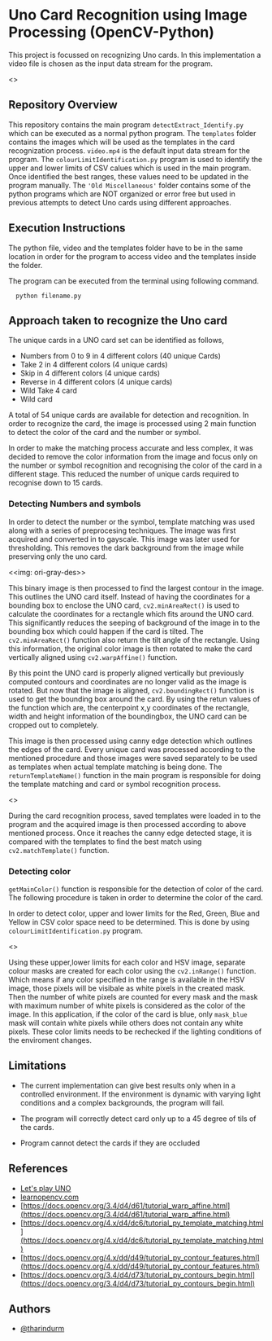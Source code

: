 
# Uno Card Recognition using Image Processing (OpenCV-Python)

This project is focussed on recognizing Uno cards. In this implementation a video file is chosen as the input data stream for the program.

<<Whole image>>

## Repository Overview
This repository contains the main program `detectExtract_Identify.py` which can be executed as a normal python program. The `templates` folder contains the images which will be used as the templates in the card recognization process. `video.mp4` is the default input data stream for the program. The `colourLimitIdentification.py` program is used to identify the upper and lower limits of CSV calues which is used in the main program. Once identified the best ranges, these values need to be updated in the program manually. The `'Old Miscellaneous'` folder contains some of the python programs which are NOT organized or error free but used in previous attempts to detect Uno cards using different approaches.

## Execution Instructions 
The python file, video and the templates folder have to be in the same location in order for the program to access video and the templates inside the folder.

 The program can be executed from the terminal using following command.
```shell
  python filename.py
```


## Approach taken to recognize the Uno card

The unique cards in a UNO card set can be identified as follows,

- Numbers from 0 to 9 in 4 different colors (40 unique Cards)
- Take 2 in 4 different colors (4 unique cards)
- Skip in 4 different colors (4 unique cards)
- Reverse in 4 different colors (4 unique cards)
- Wild Take 4 card
- Wild card

A total of 54 unique cards are available for detection and recognition. In order to recognize the card, the image is processed using 2 main function to detect the color of the card and the number or symbol. 

In order to make the matching process accurate and less complex, it was decided to remove the color information from the image and focus only on the number or symbol recognition and recognising the color of the card in a different stage. This reduced the number of unique cards required to recognise down to 15 cards.

### Detecting Numbers and symbols
In order to detect the number or the symbol, template matching was used along with a series of preprocesing techniques. The image was first acquired and converted in to gayscale. This image was later used for thresholding. This removes the dark background from the image while preserving only the uno card.

<<img: ori-gray-des>>

This binary image is then processed to find the largest contour in the image. This outlines the UNO card itself. Instead of having the coordinates for a bounding box to enclose the UNO card, `cv2.minAreaRect()` is used to calculate the  coordinates for a rectangle which fits around the UNO card. This significantly reduces the seeping of background of the image in to the bounding box which could happen if the card is tilted. The `cv2.minAreaRect()` function also return the tilt angle of the rectangle. Using this information, the original color image is then rotated to make the card vertically aligned using `cv2.warpAffine()` function.

By this point the UNO card is properly aligned vertically but previously computed contours and coordinates are no longer valid as the image is rotated. But now that the image is aligned, `cv2.boundingRect()` function is used to get the bounding box around the card. By using the retun values of the function which are, the centerpoint x,y coordinates of the rectangle, width and height information of the boundingbox, the UNO card can be cropped out to completely.

This image is then processed using canny edge detection which outlines the edges of the card. Every unique card was processed according to the mentioned procedure and those images were saved separately to be used as templates when actual template matching is being done. The `returnTemplateName()` function in the main program is responsible for doing the template matching and card or symbol recognition process.


<<Templates images>>


During the card recognition process, saved templates were loaded in to the program and the acquired image is then processed according to above mentioned process. Once it reaches the canny edge detected stage, it is compared with the templates to find the best match using `cv2.matchTemplate()` function.



### Detecting color
`getMainColor()` function is responsible for the detection of color of the card. The following procedure is taken in order to determine the color of the card.

In order to detect color, upper and lower limits for the Red, Green, Blue and Yellow in CSV color space need to be determined. This is done by using `colourLimitIdentification.py` program.

<<col limit image>>

Using these upper,lower limits for each color and HSV image, separate colour masks are created for each color using the `cv2.inRange()` function. Which means if any color specified in the range is available in the HSV image, those pixels will be visibale as white pixels in the created mask. Then the number of white pixels are counted for every mask and the mask with maximum number of white pixels is considered as the color of the image. In this application, if the color of the card is blue, only `mask_blue` mask will contain white pixels while others does not contain any white pixels. These color limits needs to be rechecked if the lighting conditions of the enviroment changes.


## Limitations
- The current implementation can give best results only when in a controlled environment. If the environment is dynamic with varying light conditions and a complex backgrounds, the program will fail.

- The program will correctly detect card only up to a 45 degree of tils of the cards.

- Program cannot detect the cards if they are occluded



## References

 - [Let's play UNO](https://www.letsplayuno.com/news/guide/20181213/30092_732567.html#:~:text=A%20UNO%20deck%20consists%20of,%2C%20yellow%2C%20blue%20and%20green.)
 - [learnopencv.com](https://learnopencv.com/)
 - [https://docs.opencv.org/3.4/d4/d61/tutorial_warp_affine.html](https://docs.opencv.org/3.4/d4/d61/tutorial_warp_affine.html)
 - [https://docs.opencv.org/4.x/d4/dc6/tutorial_py_template_matching.html](https://docs.opencv.org/4.x/d4/dc6/tutorial_py_template_matching.html)
 - [https://docs.opencv.org/4.x/dd/d49/tutorial_py_contour_features.html](https://docs.opencv.org/4.x/dd/d49/tutorial_py_contour_features.html)
  - [https://docs.opencv.org/3.4/d4/d73/tutorial_py_contours_begin.html](https://docs.opencv.org/3.4/d4/d73/tutorial_py_contours_begin.html)
## Authors

- [@tharindurm](https://github.com/tharindurm)

